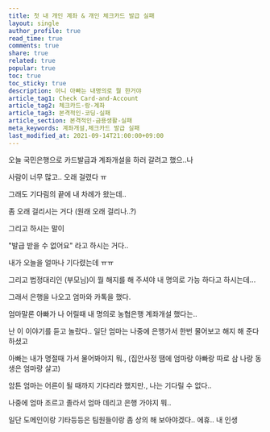 ```yaml
---
title: 첫 내 개인 계좌 & 개인 체크카드 발급 실패
layout: single
author_profile: true
read_time: true
comments: true
share: true
related: true
popular: true
toc: true
toc_sticky: true
description: 아니 아빠는 내명의로 뭘 한거야
article_tag1: Check Card-and-Account
article_tag2: 체크카드-랑-계좌
article_tag3: 본격적인-코딩-실패
article_section: 본격적인-금용생활-실패
meta_keywords: 계좌개설,체크카드 발급 실패
last_modified_at: 2021-09-14T21:00:00+09:00
---
```


오늘 국민은행으로 카드발급과 계좌개설을 하러 갈려고 했으..나

사람이 너무 많고.. 오래 걸렸다 ㅠ

그래도 기다림의 끝에 내 차례가 왔는데..

좀 오래 걸리시는 거다 (원래 오래 걸리나..?)

그리고 하시는 말이

"발급 받을 수 없어요" 라고 하시는 거다..

내가 오늘을 얼마나 기다렸는데 ㅠㅠ

그리고 법정대리인 (부모님)이 뭘 해지를 해 주셔야 내 명의로 가능 하다고 하시는데...

그래서 은행을 나오고 엄마와 카톡을 했다.

엄마말론 아빠가 나 어릴때 내 명의로 농협은행 계좌개설 했다는..

난 이 이야기를 듣고 놀랐다.. 일단 엄마는 나중에 은행가서 한번 물어보고 해지 해 준다 하셨고

아빠는 내가 명절때 가서 물어봐야지 뭐., (집안사정 땜에 엄마랑 아빠랑 따로 삼 나랑 동생은 엄마랑 살고)

암튼 엄마는 어른이 될 때까지 기다리라 했지만., 나는 기다릴 수 없다..

나중에 엄마 조르고 졸라서 엄마 데리고 은행 가야지 뭐..

일단 도메인이랑 기타등등은 팀원들이랑 좀 상의 해 보아야겠다.. 에휴.. 내 인생
